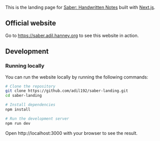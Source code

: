 This is the landing page for [Saber: Handwritten Notes](https://github.com/adil192/saber)
built with [Next.js](https://nextjs.org/).

## Official website

Go to https://saber.adil.hanney.org to see this website in action.

## Development

### Running locally

You can run the website locally by running the following commands:

```bash
# Clone the repository
git clone https://github.com/adil192/saber-landing.git
cd saber-landing

# Install dependencies
npm install

# Run the development server
npm run dev
```

Open http://localhost:3000 with your browser to see the result.
